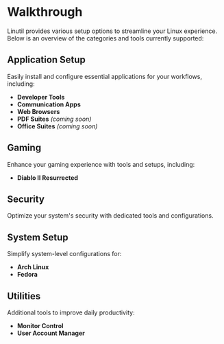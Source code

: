 # Walkthrough  

Linutil provides various setup options to streamline your Linux experience. Below is an overview of the categories and tools currently supported:  

## Application Setup  
Easily install and configure essential applications for your workflows, including:  
- **Developer Tools**  
- **Communication Apps**  
- **Web Browsers**  
- **PDF Suites** *(coming soon)*  
- **Office Suites** *(coming soon)*  

## Gaming  
Enhance your gaming experience with tools and setups, including:  
- **Diablo II Resurrected**  

## Security  
Optimize your system's security with dedicated tools and configurations.  

## System Setup  
Simplify system-level configurations for:  
- **Arch Linux**  
- **Fedora**  

## Utilities  
Additional tools to improve daily productivity:  
- **Monitor Control**  
- **User Account Manager**  

